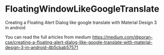 # FloatingWindowLikeGoogleTranslate
Creating a Floating Alert Dialog like google translate with Material Design 3 in android

You can read the full articles from medium https://medium.com/@poran-cse/creating-a-floating-alert-dialog-like-google-translate-with-material-design-3-in-android-4b5cbab57571
